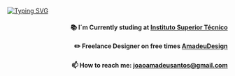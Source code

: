 [![Typing SVG](https://readme-typing-svg.demolab.com?font=Prompt&size=30&pause=1000&center=true&vCenter=true&multiline=true&width=820&height=150&lines=Hello+There!;Welcome+to+my+profile+%F0%9F%91%8B)](https://git.io/typing-svg)

<h8 align="right">

#### 📚 I´m Currently studing at [Instituto Superior Técnico](https://tecnico.ulisboa.pt/pt/)
#### ✏️ Freelance Designer on free times [AmadeuDesign](https://www.behance.net/amadeudesign)
#### 📫 How to reach me: **joaoamadeusantos@gmail.com**

</h8>
